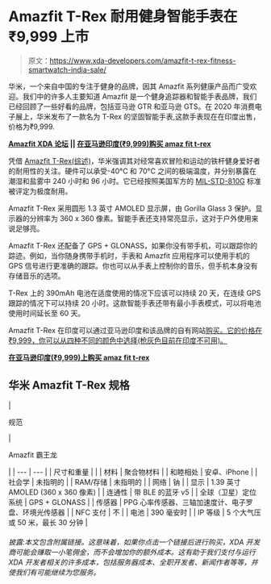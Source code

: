 # Amazfit T-Rex 耐用健身智能手表在₹9,999 上市

> 原文：<https://www.xda-developers.com/amazfit-t-rex-fitness-smartwatch-india-sale/>

华米，一个来自中国的专注于健身的品牌，因其 Amazfit 系列健康产品而广受欢迎。我们中的许多人主要知道 Amazfit 是一个健身追踪器和智能手表品牌，我们已经回顾了一些好看的品牌，包括亚马逊 GTR 和亚马逊 GTS。在 2020 年消费电子展上，华米发布了一款名为 T-Rex 的坚固智能手表,这款手表现在在印度出售，价格为₹9,999.

**[Amazfit XDA 论坛](https://forum.xda-developers.com/smartwatch/amazfit) || [在亚马逊印度(₹9,999)购买 amaz fit t-rex](https://www.amazon.in/Huami-Amazfit-T-Rex-Smart-Rock-Black/dp/B085LYXY6Q/?tag=xdaportalin-21)**

凭借 [Amazfit T-Rex(综述)](https://www.xda-developers.com/huami-amazfit-t-rex-review/)，华米强调其对经常喜欢冒险和运动的铁杆健身爱好者的耐用性的关注。硬件可以承受-40°C 和 70°C 之间的极端温度，并分别暴露在潮湿和盐雾中 240 小时和 96 小时。它已经按照美国军方的 [MIL-STD-810G](https://www.atec.army.mil/publications/Mil-Std-810G/Mil-Std-810G.pdf) 标准被评定为极度耐用。

Amazfit T-Rex 采用圆形 1.3 英寸 AMOLED 显示屏，由 Gorilla Glass 3 保护。显示器的分辨率为 360 x 360 像素。智能手表还支持常亮显示，这对于户外使用来说足够亮。

Amazfit T-Rex 还配备了 GPS + GLONASS，如果你没有带手机，可以跟踪你的踪迹。例如，当你随身携带手机时，手表和 Amazfit 应用程序可以使用手机的 GPS 信号进行更准确的跟踪。你也可以从手表上控制你的音乐，但手机本身没有存储音乐的选项。

T-Rex 上的 390mAh 电池在适度使用的情况下应该可以持续 20 天，在连续 GPS 跟踪的情况下可以持续 20 小时。这款智能手表还带有最小手表模式，可以将电池使用时间延长至 60 天。

Amazfit T-Rex 在印度可以通过亚马逊印度和该品牌的自有网站[购买。它的价格在₹9,999，你可以从四种不同的颜色中选择(枪灰色目前在印度不可用)。](https://in.amazfit.com/products/amazfit-t-rex)

**[在亚马逊印度(₹9,999)上购买 amaz fit t-rex](https://www.amazon.in/Huami-Amazfit-T-Rex-Smart-Rock-Black/dp/B085LYXY6Q/?tag=xdaportalin-21)**

## 华米 Amazfit T-Rex 规格

| 

规范

 | 

Amazfit 霸王龙

 |
| --- | --- |
| 尺寸和重量 |  |
| 材料 | 聚合物材料 |
| 和睦相处 | 安卓、iPhone |
| 社会学 | 未指明的 |
| RAM/存储 | 未指明的 |
| 网络 | 钠 |
| 显示 | 1.39 英寸 AMOLED (360 x 360 像素) |
| 连通性 | 带 BLE 的蓝牙 v5 |
| 全球（卫星）定位系统 | GPS + GLONASS |
| 传感器 | PPG 心率传感器、三轴加速度计、电子罗盘、环境光传感器 |
| NFC 支付 | 不 |
| 电池 | 390 毫安时 |
| IP 等级 | 5 个大气压或 50 米，最长 30 分钟 |

###### *披露:本文包含附属链接。这意味着，如果你点击一个链接后进行购买，XDA 开发商可能会赚取一小笔佣金，而不会增加你的额外成本。这有助于我们支付与运行 XDA 开发者相关的许多成本，包括服务器成本、全职开发者、新闻作者等等，并使我们有可能继续为您服务。*